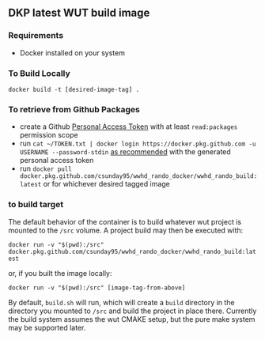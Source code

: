 ## DKP latest WUT build image

### Requirements
 - Docker installed on your system

### To Build Locally

`docker build -t [desired-image-tag] .`

### To retrieve from Github Packages

 - create a Github [Personal Access Token](https://docs.github.com/en/github/authenticating-to-github/creating-a-personal-access-token) with at least `read:packages` permission scope
 - run `cat ~/TOKEN.txt | docker login https://docker.pkg.github.com -u USERNAME --password-stdin` [as recommended](https://docs.github.com/en/packages/guides/configuring-docker-for-use-with-github-packages#authenticating-to-github-packages) with the generated personal access token
 - run `docker pull docker.pkg.github.com/csunday95/wwhd_rando_docker/wwhd_rando_build:latest` or for whichever 
 desired tagged image

### to build target 

The default behavior of the container is to build whatever wut project is mounted to the `/src` volume.
A project build may then be executed with:

`docker run -v "$(pwd):/src" docker.pkg.github.com/csunday95/wwhd_rando_docker/wwhd_rando_build:latest`

or, if you built the image locally:

`docker run -v "$(pwd):/src" [image-tag-from-above]`

By default, `build.sh` will run, which will create a `build` directory in the directory you mounted to 
`/src` and build the project in place there. Currently the build system assumes the wut CMAKE setup, but
the pure make system may be supported later.
